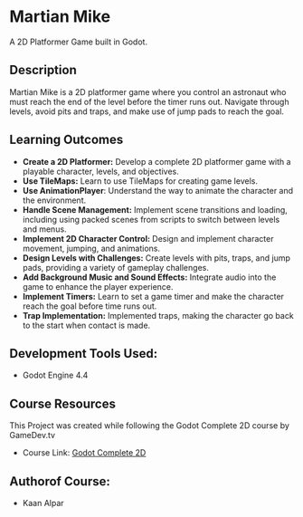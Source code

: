 # Martian Mike

A 2D Platformer Game built in Godot.

## Description

Martian Mike is a 2D platformer game where you control an astronaut who must reach the end of the level before the timer runs out. Navigate through levels, avoid pits and traps, and make use of jump pads to reach the goal.

## Learning Outcomes

*   **Create a 2D Platformer:** Develop a complete 2D platformer game with a playable character, levels, and objectives.
*   **Use TileMaps:** Learn to use TileMaps for creating game levels.
*   **Use AnimationPlayer**: Understand the way to animate the character and the environment.
*   **Handle Scene Management:** Implement scene transitions and loading, including using packed scenes from scripts to switch between levels and menus.
*   **Implement 2D Character Control:**  Design and implement character movement, jumping, and animations.
*   **Design Levels with Challenges:** Create levels with pits, traps, and jump pads, providing a variety of gameplay challenges.
*   **Add Background Music and Sound Effects:**  Integrate audio into the game to enhance the player experience.
*   **Implement Timers:** Learn to set a game timer and make the character reach the goal before time runs out.
*   **Trap Implementation:** Implemented traps, making the character go back to the start when contact is made.

## Development Tools Used:

*   Godot Engine 4.4

## Course Resources

This Project was created while following the Godot Complete 2D course by GameDev.tv

*   Course Link: [Godot Complete 2D](https://www.gamedev.tv/courses/godot-complete-2d)

## Authorof Course:

*   Kaan Alpar
